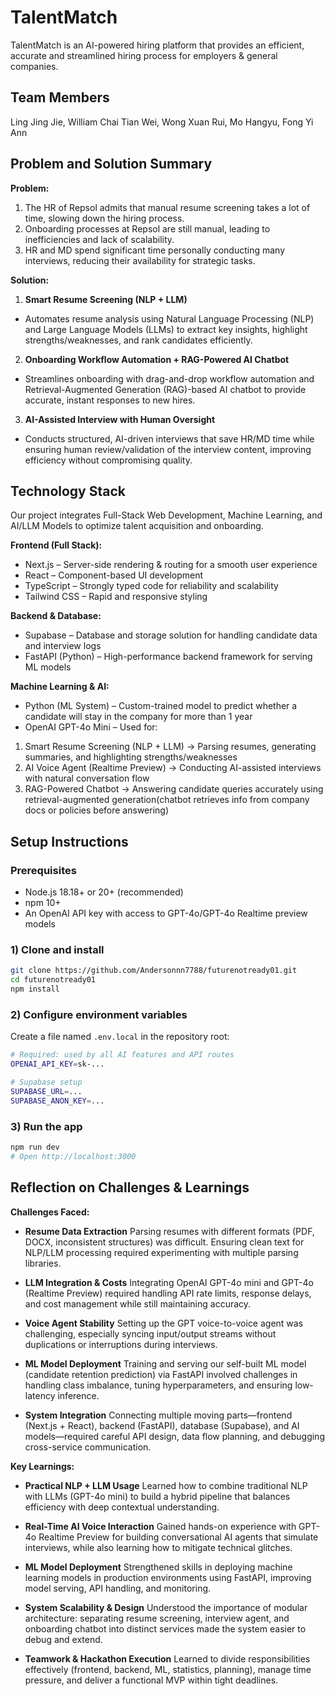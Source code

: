 # TalentMatch
TalentMatch is an AI-powered hiring platform that provides an efficient, accurate and streamlined hiring process for employers & general companies.

## Team Members
Ling Jing Jie, 
William Chai Tian Wei, 
Wong Xuan Rui, 
Mo Hangyu, 
Fong Yi Ann 

## Problem and Solution Summary
**Problem:** 
1. The HR of Repsol admits that manual resume screening takes a lot of time, slowing down the hiring process.
2. Onboarding processes at Repsol are still manual, leading to inefficiencies and lack of scalability.
3. HR and MD spend significant time personally conducting many interviews, reducing their availability for strategic tasks.

**Solution:**
1. **Smart Resume Screening (NLP + LLM)**
- Automates resume analysis using Natural Language Processing (NLP) and Large Language Models (LLMs) to extract key insights, highlight strengths/weaknesses, and rank candidates efficiently.
2. **Onboarding Workflow Automation + RAG-Powered AI Chatbot**
- Streamlines onboarding with drag-and-drop workflow automation and Retrieval-Augmented Generation (RAG)-based AI chatbot to provide accurate, instant responses to new hires.
3. **AI-Assisted Interview with Human Oversight**
- Conducts structured, AI-driven interviews that save HR/MD time while ensuring human review/validation of the interview content, improving efficiency without compromising quality.

## Technology Stack
Our project integrates Full-Stack Web Development, Machine Learning, and AI/LLM Models to optimize talent acquisition and onboarding.

**Frontend (Full Stack):**
- Next.js – Server-side rendering & routing for a smooth user experience
- React – Component-based UI development
- TypeScript – Strongly typed code for reliability and scalability
- Tailwind CSS – Rapid and responsive styling

**Backend & Database:**
- Supabase – Database and storage solution for handling candidate data and interview logs
- FastAPI (Python) – High-performance backend framework for serving ML models

**Machine Learning & AI:**
- Python (ML System) – Custom-trained model to predict whether a candidate will stay in the company for more than 1 year
- OpenAI GPT-4o Mini – Used for:
1. Smart Resume Screening (NLP + LLM) → Parsing resumes, generating summaries, and highlighting strengths/weaknesses
2. AI Voice Agent (Realtime Preview) → Conducting AI-assisted interviews with natural conversation flow
3. RAG-Powered Chatbot → Answering candidate queries accurately using retrieval-augmented generation(chatbot retrieves info from company docs or policies before answering)

## Setup Instructions

### Prerequisites
- Node.js 18.18+ or 20+ (recommended)
- npm 10+
- An OpenAI API key with access to GPT-4o/GPT-4o Realtime preview models

### 1) Clone and install
```bash
git clone https://github.com/Andersonnn7788/futurenotready01.git
cd futurenotready01
npm install
```

### 2) Configure environment variables
Create a file named `.env.local` in the repository root:

```bash
# Required: used by all AI features and API routes
OPENAI_API_KEY=sk-...

# Supabase setup
SUPABASE_URL=...
SUPABASE_ANON_KEY=...
```

### 3) Run the app
```bash
npm run dev
# Open http://localhost:3000
```

## Reflection on Challenges & Learnings
**Challenges Faced:**

- **Resume Data Extraction**
Parsing resumes with different formats (PDF, DOCX, inconsistent structures) was difficult. Ensuring clean text for NLP/LLM processing required experimenting with multiple parsing libraries.

- **LLM Integration & Costs**
Integrating OpenAI GPT-4o mini and GPT-4o (Realtime Preview) required handling API rate limits, response delays, and cost management while still maintaining accuracy.

- **Voice Agent Stability**
Setting up the GPT voice-to-voice agent was challenging, especially syncing input/output streams without duplications or interruptions during interviews.

- **ML Model Deployment**
Training and serving our self-built ML model (candidate retention prediction) via FastAPI involved challenges in handling class imbalance, tuning hyperparameters, and ensuring low-latency inference.

- **System Integration**
Connecting multiple moving parts—frontend (Next.js + React), backend (FastAPI), database (Supabase), and AI models—required careful API design, data flow planning, and debugging cross-service communication.

**Key Learnings:**

- **Practical NLP + LLM Usage**
Learned how to combine traditional NLP with LLMs (GPT-4o mini) to build a hybrid pipeline that balances efficiency with deep contextual understanding.

- **Real-Time AI Voice Interaction**
Gained hands-on experience with GPT-4o Realtime Preview for building conversational AI agents that simulate interviews, while also learning how to mitigate technical glitches.

- **ML Model Deployment**
Strengthened skills in deploying machine learning models in production environments using FastAPI, improving model serving, API handling, and monitoring.

- **System Scalability & Design**
Understood the importance of modular architecture: separating resume screening, interview agent, and onboarding chatbot into distinct services made the system easier to debug and extend.

- **Teamwork & Hackathon Execution**
Learned to divide responsibilities effectively (frontend, backend, ML, statistics, planning), manage time pressure, and deliver a functional MVP within tight deadlines.

